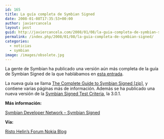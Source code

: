 ```yaml
---
id: 165
title: La guía completa de Symbian Signed
date: 2008-01-08T17:35:53+00:00
author: javiercancela
layout: post
guid: http://javiercancela.com/2008/01/08/la-guia-completa-de-symbian-signed/
permalink: /index.php/2008/01/08/la-guia-completa-de-symbian-signed/
categories:
  - noticias
  - symbian
image: /images/obsolete.jpg
---
```

La gente de Symbian ha publicado una versión aún más completa de la guía de Symbian Signed de la que hablábamos en [esta entrada](http://javiercancela.com/2007/11/29/firma-de-aplicaciones-en-symbian-novedades-en-symbian-signed/ "novedades en Symbian Signed").

La nueva guía se llama [The Complete Guide to Symbian Signed [zip]](http://developer.symbian.com/main/downloads/files/TheCompleteGuideToSymbianSigned.zip "The Complete Guide to Symbian Signed"), y contiene varias páginas más de información. Además se ha publicado una nueva versión de la [Symbian Signed Test Criteria](http://developer.symbian.com/wiki/display/sign/Symbian+Signed+Test+Criteria "Symbian Signed Test Criteria"), la 3.0.1.

**Más información:**
  
 [Symbian Developer Network &#8211; Symbian Signed](http://developer.symbian.com/main/signed/ " Symbian Developer Network - Symbian Signed")

**Vía:**
  
[Risto Helin&#8217;s Forum Nokia Blog](http://blogs.forum.nokia.com/blog/risto-helins-forum-nokia-blog/browsing/2008/01/08/a-document-to-read "Risto Helin's Forum Nokia Blog")